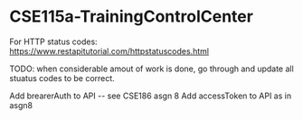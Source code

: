 # CSE115a-TrainingControlCenter

For HTTP status codes: https://www.restapitutorial.com/httpstatuscodes.html

TODO: when considerable amout of work is done, go through and update all stuatus codes to be correct.

Add brearerAuth to API -- see CSE186 asgn 8
Add accessToken to API as in asgn8